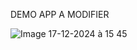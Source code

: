 DEMO APP A MODIFIER

![Image 17-12-2024 à 15 45](https://github.com/user-attachments/assets/cd0102b9-ea78-4d74-b57f-64c0c3d44285)
